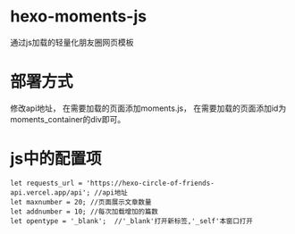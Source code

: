 # hexo-moments-js
通过js加载的轻量化朋友圈网页模板

# 部署方式
修改api地址，
在需要加载的页面添加moments.js，
在需要加载的页面添加id为moments_container的div即可。

# js中的配置项
```
let requests_url = 'https://hexo-circle-of-friends-api.vercel.app/api'; //api地址
let maxnumber = 20; //页面展示文章数量
let addnumber = 10; //每次加载增加的篇数
let opentype = '_blank';  //'_blank'打开新标签,'_self'本窗口打开
```
